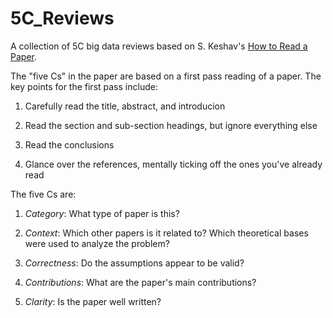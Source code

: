 # 5C_Reviews
A collection of 5C big data reviews based on S. Keshav's [How to Read a Paper](https://web.stanford.edu/class/ee384m/Handouts/HowtoReadPaper.pdf).

The "five Cs" in the paper are based on a first pass reading of a paper. The key points for the first pass include:

1) Carefully read the title, abstract, and introducion

2) Read the section and sub-section headings, but ignore everything else

3) Read the conclusions

4) Glance over the references, mentally ticking off the ones you've already read

The five Cs are:

1) *Category*: What type of paper is this?

2) *Context*: Which other papers is it related to? Which theoretical bases were used to analyze the problem?

3) *Correctness*: Do the assumptions appear to be valid?

4) *Contributions*: What are the paper's main contributions?

5) *Clarity*: Is the paper well written? 
